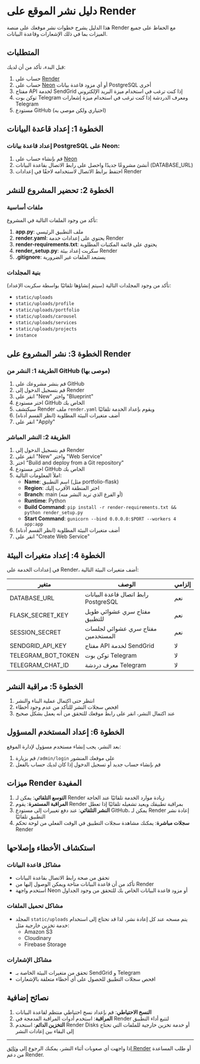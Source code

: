 # دليل نشر الموقع على Render

هذا الدليل يشرح خطوات نشر موقعك على منصة Render مع الحفاظ على جميع الميزات بما في ذلك الإشعارات وقاعدة البيانات.

## المتطلبات

قبل البدء، تأكد من أن لديك:

1. حساب على [Render](https://render.com/)
2. حساب على [Neon](https://neon.tech/) أو أي مزود قاعدة بيانات PostgreSQL أخرى
3. مفتاح API لخدمة SendGrid إذا كنت ترغب في استخدام ميزة البريد الإلكتروني
4. توكن بوت Telegram ومعرف الدردشة إذا كنت ترغب في استخدام ميزة إشعارات Telegram
5. مستودع GitHub (اختياري ولكن موصى به)

## الخطوة 1: إعداد قاعدة البيانات

### إعداد قاعدة بيانات PostgreSQL على Neon:

1. قم بإنشاء حساب على [Neon](https://neon.tech/)
2. أنشئ مشروعًا جديدًا واحصل على رابط الاتصال بقاعدة البيانات (DATABASE_URL)
3. احتفظ برابط الاتصال لاستخدامه لاحقًا في إعدادات Render

## الخطوة 2: تحضير المشروع للنشر

### ملفات أساسية

تأكد من وجود الملفات التالية في المشروع:

1. **app.py**: ملف التطبيق الرئيسي
2. **render.yaml**: يحتوي على إعدادات خدمة Render
3. **render-requirements.txt**: يحتوي على قائمة المكتبات المطلوبة
4. **render_setup.py**: سكربت إعداد بيئة Render
5. **.gitignore**: يستبعد الملفات غير الضرورية

### بنية المجلدات

تأكد من وجود المجلدات التالية (سيتم إنشاؤها تلقائيًا بواسطة سكربت الإعداد):
- `static/uploads`
- `static/uploads/profile`
- `static/uploads/portfolio`
- `static/uploads/carousel`
- `static/uploads/services`
- `static/uploads/projects`
- `instance`

## الخطوة 3: نشر المشروع على Render

### الطريقة 1: النشر من GitHub (موصى بها)

1. قم بنشر مشروعك على GitHub
2. قم بتسجيل الدخول إلى Render
3. انقر على "New" واختر "Blueprint"
4. اختر مستودع GitHub الخاص بك
5. سيكتشف Render ملف `render.yaml` ويقوم بإعداد الخدمة تلقائيًا
6. أضف متغيرات البيئة المطلوبة (انظر القسم أدناه)
7. انقر على "Apply"

### الطريقة 2: النشر المباشر

1. قم بتسجيل الدخول إلى Render
2. انقر على "New" واختر "Web Service"
3. اختر "Build and deploy from a Git repository"
4. اختر مستودع GitHub الخاص بك
5. املأ المعلومات التالية:
   - **Name**: اسم التطبيق (مثل portfolio-flask)
   - **Region**: اختر المنطقة الأقرب إليك
   - **Branch**: main (أو الفرع الذي تريد النشر منه)
   - **Runtime**: Python
   - **Build Command**: `pip install -r render-requirements.txt && python render_setup.py`
   - **Start Command**: `gunicorn --bind 0.0.0.0:$PORT --workers 4 app:app`
6. أضف متغيرات البيئة المطلوبة (انظر القسم أدناه)
7. انقر على "Create Web Service"

## الخطوة 4: إعداد متغيرات البيئة

في إعدادات الخدمة على Render، أضف متغيرات البيئة التالية:

| متغير | الوصف | إلزامي |
|--------|-------------|---------|
| DATABASE_URL | رابط اتصال قاعدة البيانات PostgreSQL | نعم |
| FLASK_SECRET_KEY | مفتاح سري عشوائي طويل للتطبيق | نعم |
| SESSION_SECRET | مفتاح سري عشوائي لجلسات المستخدمين | نعم |
| SENDGRID_API_KEY | مفتاح API لخدمة SendGrid | لا |
| TELEGRAM_BOT_TOKEN | توكن بوت Telegram | لا |
| TELEGRAM_CHAT_ID | معرف دردشة Telegram | لا |

## الخطوة 5: مراقبة النشر

1. انتظر حتى اكتمال عملية البناء والنشر
2. افحص سجلات النشر للتأكد من عدم وجود أخطاء
3. عند اكتمال النشر، انقر على رابط موقعك للتحقق من أنه يعمل بشكل صحيح

## الخطوة 6: إعداد المستخدم المسؤول

بعد النشر، يجب إنشاء مستخدم مسؤول لإدارة الموقع:

1. قم بزيارة `/admin/login` على موقعك المنشور
2. قم بإنشاء حساب جديد أو تسجيل الدخول إذا كان لديك حساب بالفعل

## ميزات Render المفيدة

1. **التوسع التلقائي**: يمكن لـ Render زيادة موارد الخدمة تلقائيًا عند الحاجة
2. **المراقبة المستمرة**: يقوم Render بمراقبة تطبيقك ويعيد تشغيله تلقائيًا إذا تعطل
3. **النشر التلقائي**: عند دفع تغييرات إلى مستودع GitHub، يمكن لـ Render إعادة نشر التطبيق تلقائيًا
4. **سجلات مباشرة**: يمكنك مشاهدة سجلات التطبيق في الوقت الفعلي من لوحة تحكم Render

## استكشاف الأخطاء وإصلاحها

### مشاكل قاعدة البيانات
- تحقق من صحة رابط الاتصال بقاعدة البيانات
- تأكد من أن قاعدة البيانات متاحة ويمكن الوصول إليها من Render
- استخدم واجهة Neon أو مزود قاعدة البيانات الخاص بك للتحقق من وجود الجداول

### مشاكل تحميل الملفات
- المجلد `static/uploads` يتم مسحه عند كل إعادة نشر، لذا قد تحتاج إلى استخدام خدمة تخزين خارجية مثل:
  - Amazon S3
  - Cloudinary
  - Firebase Storage

### مشاكل الإشعارات
- تحقق من متغيرات البيئة الخاصة بـ SendGrid و Telegram
- افحص سجلات التطبيق للحصول على أي أخطاء متعلقة بالإشعارات

## نصائح إضافية

1. **النسخ الاحتياطي**: قم بإعداد نسخ احتياطي منتظم لقاعدة البيانات
2. **المراقبة**: استخدم أدوات المراقبة المدمجة في Render لتتبع أداء التطبيق
3. **التخزين الدائم**: استخدم Render Disks أو خدمة تخزين خارجية للملفات التي تحتاج إلى البقاء بين إعادات النشر

---

إذا واجهت أي صعوبات أثناء النشر، يمكنك الرجوع إلى [وثائق Render](https://render.com/docs) أو طلب المساعدة من دعم Render.